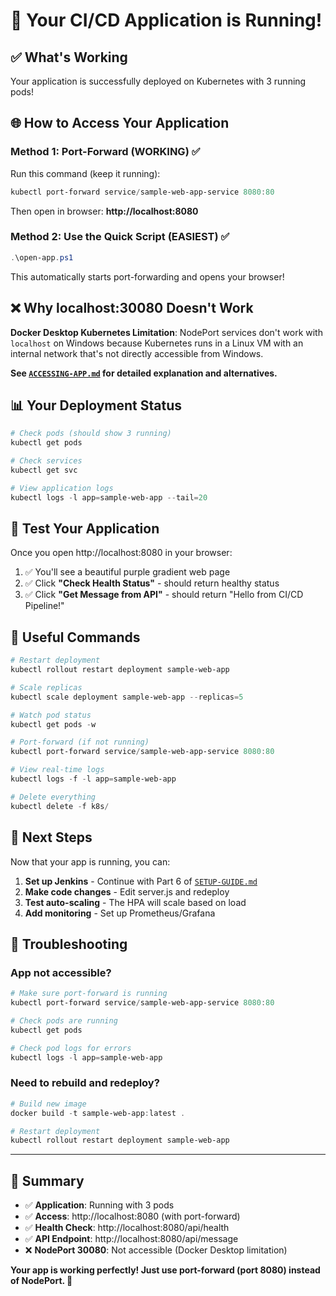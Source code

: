 # 🎉 Your CI/CD Application is Running!

## ✅ What's Working

Your application is successfully deployed on Kubernetes with 3 running pods!

## 🌐 How to Access Your Application

### **Method 1: Port-Forward (WORKING) ✅**

Run this command (keep it running):
```powershell
kubectl port-forward service/sample-web-app-service 8080:80
```

Then open in browser: **http://localhost:8080**

### **Method 2: Use the Quick Script (EASIEST) ✅**

```powershell
.\open-app.ps1
```

This automatically starts port-forwarding and opens your browser!

## ❌ Why localhost:30080 Doesn't Work

**Docker Desktop Kubernetes Limitation**: NodePort services don't work with `localhost` on Windows because Kubernetes runs in a Linux VM with an internal network that's not directly accessible from Windows.

**See [`ACCESSING-APP.md`](ACCESSING-APP.md ) for detailed explanation and alternatives.**

## 📊 Your Deployment Status

```powershell
# Check pods (should show 3 running)
kubectl get pods

# Check services
kubectl get svc

# View application logs
kubectl logs -l app=sample-web-app --tail=20
```

## 🎯 Test Your Application

Once you open http://localhost:8080 in your browser:

1. ✅ You'll see a beautiful purple gradient web page
2. ✅ Click **"Check Health Status"** - should return healthy status
3. ✅ Click **"Get Message from API"** - should return "Hello from CI/CD Pipeline!"

## 🔧 Useful Commands

```powershell
# Restart deployment
kubectl rollout restart deployment sample-web-app

# Scale replicas
kubectl scale deployment sample-web-app --replicas=5

# Watch pod status
kubectl get pods -w

# Port-forward (if not running)
kubectl port-forward service/sample-web-app-service 8080:80

# View real-time logs
kubectl logs -f -l app=sample-web-app

# Delete everything
kubectl delete -f k8s/
```

## 🚀 Next Steps

Now that your app is running, you can:

1. **Set up Jenkins** - Continue with Part 6 of [`SETUP-GUIDE.md`](SETUP-GUIDE.md )
2. **Make code changes** - Edit server.js and redeploy
3. **Test auto-scaling** - The HPA will scale based on load
4. **Add monitoring** - Set up Prometheus/Grafana

## 🐛 Troubleshooting

### App not accessible?
```powershell
# Make sure port-forward is running
kubectl port-forward service/sample-web-app-service 8080:80

# Check pods are running
kubectl get pods

# Check pod logs for errors
kubectl logs -l app=sample-web-app
```

### Need to rebuild and redeploy?
```powershell
# Build new image
docker build -t sample-web-app:latest .

# Restart deployment
kubectl rollout restart deployment sample-web-app
```

---

## 📝 Summary

- ✅ **Application**: Running with 3 pods
- ✅ **Access**: http://localhost:8080 (with port-forward)
- ✅ **Health Check**: http://localhost:8080/api/health
- ✅ **API Endpoint**: http://localhost:8080/api/message
- ❌ **NodePort 30080**: Not accessible (Docker Desktop limitation)

**Your app is working perfectly! Just use port-forward (port 8080) instead of NodePort. 🎉**
